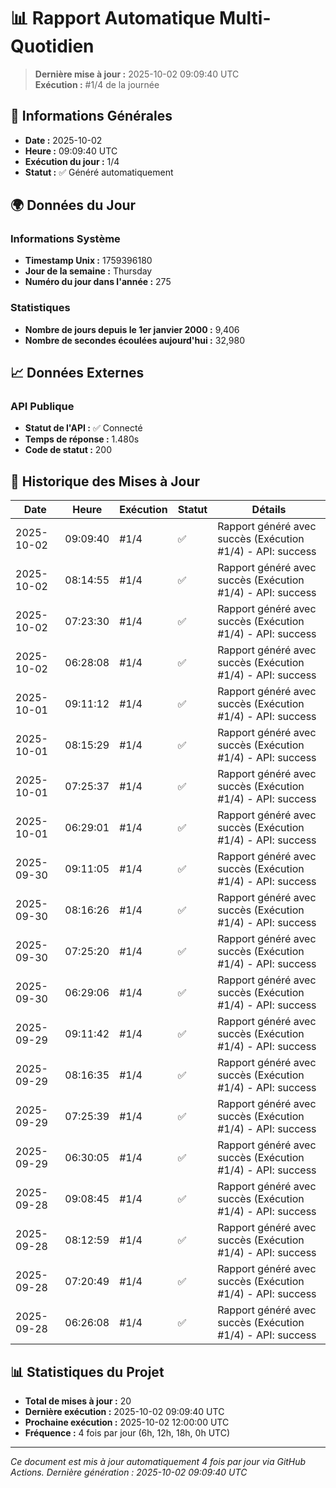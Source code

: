 # 📊 Rapport Automatique Multi-Quotidien

> **Dernière mise à jour :** 2025-10-02 09:09:40 UTC  
> **Exécution :** #1/4 de la journée

## 📅 Informations Générales

- **Date :** 2025-10-02
- **Heure :** 09:09:40 UTC
- **Exécution du jour :** 1/4
- **Statut :** ✅ Généré automatiquement

## 🌍 Données du Jour

### Informations Système
- **Timestamp Unix :** 1759396180
- **Jour de la semaine :** Thursday
- **Numéro du jour dans l'année :** 275

### Statistiques
- **Nombre de jours depuis le 1er janvier 2000 :** 9,406
- **Nombre de secondes écoulées aujourd'hui :** 32,980

## 📈 Données Externes

### API Publique
- **Statut de l'API :** ✅ Connecté
- **Temps de réponse :** 1.480s
- **Code de statut :** 200

## 🔄 Historique des Mises à Jour

| Date | Heure | Exécution | Statut | Détails |
|------|-------|-----------|--------|---------|
| 2025-10-02 | 09:09:40 | #1/4 | ✅ | Rapport généré avec succès (Exécution #1/4) - API: success |
| 2025-10-02 | 08:14:55 | #1/4 | ✅ | Rapport généré avec succès (Exécution #1/4) - API: success |
| 2025-10-02 | 07:23:30 | #1/4 | ✅ | Rapport généré avec succès (Exécution #1/4) - API: success |
| 2025-10-02 | 06:28:08 | #1/4 | ✅ | Rapport généré avec succès (Exécution #1/4) - API: success |
| 2025-10-01 | 09:11:12 | #1/4 | ✅ | Rapport généré avec succès (Exécution #1/4) - API: success |
| 2025-10-01 | 08:15:29 | #1/4 | ✅ | Rapport généré avec succès (Exécution #1/4) - API: success |
| 2025-10-01 | 07:25:37 | #1/4 | ✅ | Rapport généré avec succès (Exécution #1/4) - API: success |
| 2025-10-01 | 06:29:01 | #1/4 | ✅ | Rapport généré avec succès (Exécution #1/4) - API: success |
| 2025-09-30 | 09:11:05 | #1/4 | ✅ | Rapport généré avec succès (Exécution #1/4) - API: success |
| 2025-09-30 | 08:16:26 | #1/4 | ✅ | Rapport généré avec succès (Exécution #1/4) - API: success |
| 2025-09-30 | 07:25:20 | #1/4 | ✅ | Rapport généré avec succès (Exécution #1/4) - API: success |
| 2025-09-30 | 06:29:06 | #1/4 | ✅ | Rapport généré avec succès (Exécution #1/4) - API: success |
| 2025-09-29 | 09:11:42 | #1/4 | ✅ | Rapport généré avec succès (Exécution #1/4) - API: success |
| 2025-09-29 | 08:16:35 | #1/4 | ✅ | Rapport généré avec succès (Exécution #1/4) - API: success |
| 2025-09-29 | 07:25:39 | #1/4 | ✅ | Rapport généré avec succès (Exécution #1/4) - API: success |
| 2025-09-29 | 06:30:05 | #1/4 | ✅ | Rapport généré avec succès (Exécution #1/4) - API: success |
| 2025-09-28 | 09:08:45 | #1/4 | ✅ | Rapport généré avec succès (Exécution #1/4) - API: success |
| 2025-09-28 | 08:12:59 | #1/4 | ✅ | Rapport généré avec succès (Exécution #1/4) - API: success |
| 2025-09-28 | 07:20:49 | #1/4 | ✅ | Rapport généré avec succès (Exécution #1/4) - API: success |
| 2025-09-28 | 06:26:08 | #1/4 | ✅ | Rapport généré avec succès (Exécution #1/4) - API: success |

## 📊 Statistiques du Projet

- **Total de mises à jour :** 20
- **Dernière exécution :** 2025-10-02 09:09:40 UTC
- **Prochaine exécution :** 2025-10-02 12:00:00 UTC
- **Fréquence :** 4 fois par jour (6h, 12h, 18h, 0h UTC)

---

*Ce document est mis à jour automatiquement 4 fois par jour via GitHub Actions.*
*Dernière génération : 2025-10-02 09:09:40 UTC*
